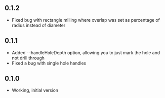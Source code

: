 ## 0.1.2
- Fixed bug with rectangle milling where overlap was set as percentage of radius instead of diameter

## 0.1.1
- Added --handleHoleDepth option, allowing you to just mark the hole and not drill through
- Fixed a bug with single hole handles

## 0.1.0
- Working, initial version


